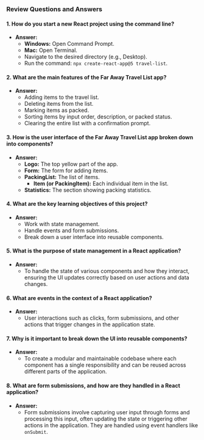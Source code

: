 ### Review Questions and Answers

#### 1. **How do you start a new React project using the command line?**

- **Answer:**
  - **Windows:** Open Command Prompt.
  - **Mac:** Open Terminal.
  - Navigate to the desired directory (e.g., Desktop).
  - Run the command: `npx create-react-app@5 travel-list`.

#### 2. **What are the main features of the Far Away Travel List app?**

- **Answer:**
  - Adding items to the travel list.
  - Deleting items from the list.
  - Marking items as packed.
  - Sorting items by input order, description, or packed status.
  - Clearing the entire list with a confirmation prompt.

#### 3. **How is the user interface of the Far Away Travel List app broken down into components?**

- **Answer:**
  - **Logo:** The top yellow part of the app.
  - **Form:** The form for adding items.
  - **PackingList:** The list of items.
    - **Item (or PackingItem):** Each individual item in the list.
  - **Statistics:** The section showing packing statistics.

#### 4. **What are the key learning objectives of this project?**

- **Answer:**
  - Work with state management.
  - Handle events and form submissions.
  - Break down a user interface into reusable components.

#### 5. **What is the purpose of state management in a React application?**

- **Answer:**
  - To handle the state of various components and how they interact, ensuring the UI updates correctly based on user actions and data changes.

#### 6. **What are events in the context of a React application?**

- **Answer:**
  - User interactions such as clicks, form submissions, and other actions that trigger changes in the application state.

#### 7. **Why is it important to break down the UI into reusable components?**

- **Answer:**
  - To create a modular and maintainable codebase where each component has a single responsibility and can be reused across different parts of the application.

#### 8. **What are form submissions, and how are they handled in a React application?**

- **Answer:**
  - Form submissions involve capturing user input through forms and processing this input, often updating the state or triggering other actions in the application. They are handled using event handlers like `onSubmit`.
